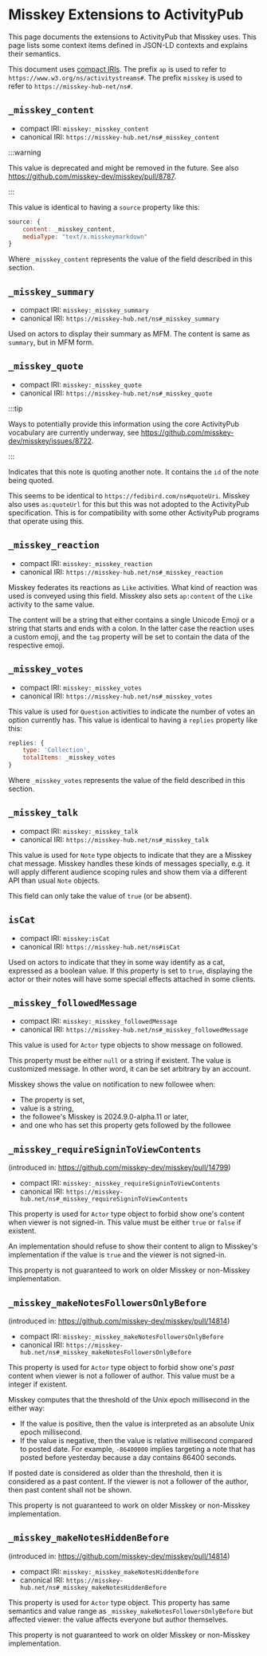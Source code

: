# Misskey Extensions to ActivityPub

This page documents the extensions to ActivityPub that Misskey uses. This page lists some context items defined in JSON-LD contexts and explains their semantics.

This document uses [compact IRIs](https://www.w3.org/TR/json-ld/#dfn-compact-iri).
The prefix `ap` is used to refer to `https://www.w3.org/ns/activitystreams#`.
The prefix `misskey` is used to refer to `https://misskey-hub-net/ns#`.

## `_misskey_content`

- compact IRI: `misskey:_misskey_content`
- canonical IRI: `https://misskey-hub.net/ns#_misskey_content`

:::warning

This value is deprecated and might be removed in the future.
See also <https://github.com/misskey-dev/misskey/pull/8787>.

:::

This value is identical to having a `source` property like this:

```js
source: {
	content: _misskey_content,
	mediaType: "text/x.misskeymarkdown"
}
```

Where `_misskey_content` represents the value of the field described in this section.

## `_misskey_summary`

- compact IRI: `misskey:_misskey_summary`
- canonical IRI: `https://misskey-hub.net/ns#_misskey_summary`

Used on actors to display their summary as MFM. The content is same as `summary`, but in MFM form.

## `_misskey_quote`

- compact IRI: `misskey:_misskey_quote`
- canonical IRI: `https://misskey-hub.net/ns#_misskey_quote`

:::tip

Ways to potentially provide this information using the core ActivityPub vocabulary are currently underway, see <https://github.com/misskey-dev/misskey/issues/8722>.

:::

Indicates that this note is quoting another note. It contains the `id` of the note being quoted.

This seems to be identical to `https://fedibird.com/ns#quoteUri`.
Misskey also uses `as:quoteUrl` for this but this was not adopted to the ActivityPub specification.
This is for compatibility with some other ActivityPub programs that operate using this.

## `_misskey_reaction`

- compact IRI: `misskey:_misskey_reaction`
- canonical IRI: `https://misskey-hub.net/ns#_misskey_reaction`

Misskey federates its reactions as `Like` activities.
What kind of reaction was used is conveyed using this field.
Misskey also sets `ap:content` of the `Like` activity to the same value.

The content will be a string that either contains a single Unicode Emoji or a string that starts and ends with a colon. In the latter case the reaction uses a custom emoji, and the `tag` property will be set to contain the data of the respective emoji.

## `_misskey_votes`

- compact IRI: `misskey:_misskey_votes`
- canonical IRI: `https://misskey-hub.net/ns#_misskey_votes`

This value is used for `Question` activities to indicate the number of votes an option currently has.
This value is identical to having a `replies` property like this:

```js
replies: {
	type: 'Collection',
	totalItems: _misskey_votes
}
```

Where `_misskey_votes` represents the value of the field described in this section.

## `_misskey_talk`

- compact IRI: `misskey:_misskey_talk`
- canonical IRI: `https://misskey-hub.net/ns#_misskey_talk`

This value is used for `Note` type objects to indicate that they are a Misskey chat message.
Misskey handles these kinds of messages specially, e.g. it will apply different audience scoping rules and show them via a different API than usual `Note` objects.

This field can only take the value of `true` (or be absent).

## `isCat`

- compact IRI: `misskey:isCat`
- canonical IRI: `https://misskey-hub.net/ns#isCat`

Used on actors to indicate that they in some way identify as a cat, expressed as a boolean value.
If this property is set to `true`, displaying the actor or their notes will have some special effects attached in some clients.

## `_misskey_followedMessage`
- compact IRI: `misskey:_misskey_followedMessage`
- canonical IRI: `https://misskey-hub.net/ns#_misskey_followedMessage`

This value is used for `Actor` type objects to show message on followed.

This property must be either `null` or a string if existent.
The value is customized message. In other word, it can be set arbitrary by an account.

Misskey shows the value on notification to new followee when:
- The property is set,
- value is a string,
- the followee's Misskey is 2024.9.0-alpha.11 or later,
- and one who has set this property gets followed by the followee

## `_misskey_requireSigninToViewContents`
(introduced in: https://github.com/misskey-dev/misskey/pull/14799)

- compact IRI: `misskey:_misskey_requireSigninToViewContents`
- canonical IRI: `https://misskey-hub.net/ns#_misskey_requireSigninToViewContents`

This property is used for `Actor` type object to forbid show one's content when viewer is not signed-in.
This value must be either `true` or `false` if existent.

An implementation should refuse to show their content to align to Misskey's implementation if the value is `true` and the viewer is not signed-in.

This property is not guaranteed to work on older Misskey or non-Misskey implementation.

## `_misskey_makeNotesFollowersOnlyBefore`
(introduced in: https://github.com/misskey-dev/misskey/pull/14814)

- compact IRI: `misskey:_misskey_makeNotesFollowersOnlyBefore`
- canonical IRI: `https://misskey-hub.net/ns#_misskey_makeNotesFollowersOnlyBefore`

This property is used for `Actor` type object to forbid show one's *past* content when viewer is not a follower of author.
This value must be a integer if existent.

Misskey computes that the threshold of the Unix epoch millisecond in the either way:
- If the value is positive, then the value is interpreted as an absolute Unix epoch millisecond.
- If the value is negative, then the value is relative millisecond compared to posted date. For example, `-86400000` implies targeting a note that has posted before yesterday because a day contains 86400 seconds.

If posted date is considered as older than the threshold, then it is considered as a past content. 
If the viewer is not a follower of the author, then past content shall not be shown.

This property is not guaranteed to work on older Misskey or non-Misskey implementation.

## `_misskey_makeNotesHiddenBefore`
(introduced in: https://github.com/misskey-dev/misskey/pull/14814)

- compact IRI: `misskey:_misskey_makeNotesHiddenBefore`
- canonical IRI: `https://misskey-hub.net/ns#_misskey_makeNotesHiddenBefore`

This property is used for `Actor` type object. This property has same semantics and value range as `_misskey_makeNotesFollowersOnlyBefore` but affected viewer: the value affects everyone but author themselves.

This property is not guaranteed to work on older Misskey or non-Misskey implementation.
